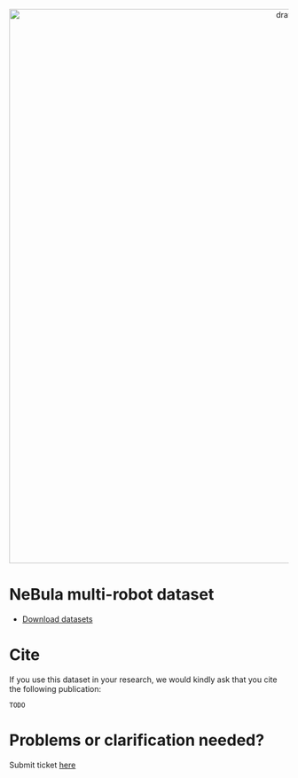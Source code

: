 <p align="center">
<img src="images/Cover.png" alt="drawing" width="1000"/>
</p>

# NeBula multi-robot dataset

- [Download datasets](dataset.md)

# Cite

If you use this dataset in your research, we would kindly ask that you cite the following publication:

```
TODO
```

# Problems or clarification needed?
Submit ticket [here](https://github.com/NeBula-Autonomy/nebula-multirobot-dataset/issues)
